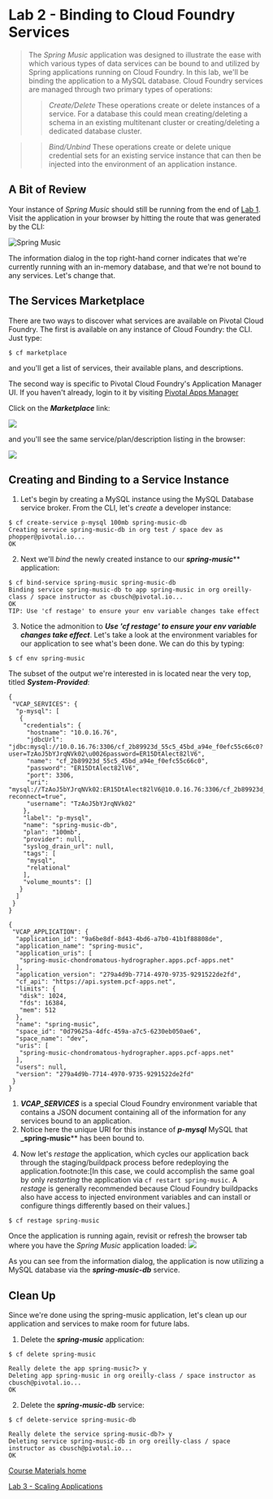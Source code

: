 # Lab 2 - Binding to Cloud Foundry Services

> The _Spring Music_ application was designed to illustrate the ease with which various types of data services can be bound to and utilized by Spring applications running on Cloud Foundry.
In this lab, we'll be binding the application to a MySQL database.
> Cloud Foundry services are managed through two primary types of operations:
> > *Create/Delete*
> >     These operations create or delete instances of a service. For a database this could mean creating/deleting a schema in an existing multitenant cluster or creating/deleting a dedicated database cluster.

> > *Bind/Unbind*
> >     These operations create or delete unique credential sets for an existing service instance that can then be injected into the environment of an application instance.

## A Bit of Review

Your instance of _Spring Music_ should still be running from the end of [Lab 1](../lab_01/lab_01.adoc).
Visit the application in your browser by hitting the route that was generated by the CLI:

![Spring Music](../../Common/images/Spring-Music.png)

The information dialog in the top right-hand corner indicates that we're currently running with an in-memory database, and that we're not bound to any services.
Let's change that.

## The Services Marketplace

There are two ways to discover what services are available on Pivotal Cloud Foundry.
The first is available on any instance of Cloud Foundry: the CLI. Just type:

```
$ cf marketplace
```

and you'll get a list of services, their available plans, and descriptions.

The second way is specific to Pivotal Cloud Foundry's Application Manager UI.
If you haven't already, login to it by visiting [Pivotal Apps Manager](https://apps.system.pcf-apps.net/)

Click on the **_Marketplace_** link:

![](../../Common/images/Marketplace_link.png)

and you'll see the same service/plan/description listing in the browser:

![](../../Common/images/Marketplace.png)

## Creating and Binding to a Service Instance

1. Let's begin by creating a MySQL instance using the MySQL Database service broker.
From the CLI, let's _create_ a developer instance:
```
$ cf create-service p-mysql 100mb spring-music-db
Creating service spring-music-db in org test / space dev as phopper@pivotal.io...
OK
```

2. Next we'll _bind_ the newly created instance to our **_spring-music_**** application:
```
$ cf bind-service spring-music spring-music-db
Binding service spring-music-db to app spring-music in org oreilly-class / space instructor as cbusch@pivotal.io...
OK
TIP: Use 'cf restage' to ensure your env variable changes take effect
```

3. Notice the admonition to **_Use 'cf restage' to ensure your env variable changes take effect_**.
Let's take a look at the environment variables for our application to see what's been done. We can do this by typing:
```
$ cf env spring-music
```
The subset of the output we're interested in is located near the very top, titled **_System-Provided_**:
```
{
 "VCAP_SERVICES": {
  "p-mysql": [
   {
    "credentials": {
     "hostname": "10.0.16.76",
     "jdbcUrl": "jdbc:mysql://10.0.16.76:3306/cf_2b89923d_55c5_45bd_a94e_f0efc55c66c0?user=TzAoJ5bYJrqNVk02\u0026password=ER15DtAlect82lV6",
     "name": "cf_2b89923d_55c5_45bd_a94e_f0efc55c66c0",
     "password": "ER15DtAlect82lV6",
     "port": 3306,
     "uri": "mysql://TzAoJ5bYJrqNVk02:ER15DtAlect82lV6@10.0.16.76:3306/cf_2b89923d_55c5_45bd_a94e_f0efc55c66c0?reconnect=true",
     "username": "TzAoJ5bYJrqNVk02"
    },
    "label": "p-mysql",
    "name": "spring-music-db",
    "plan": "100mb",
    "provider": null,
    "syslog_drain_url": null,
    "tags": [
     "mysql",
     "relational"
    ],
    "volume_mounts": []
   }
  ]
 }
}

{
 "VCAP_APPLICATION": {
  "application_id": "9a6be8df-8d43-4bd6-a7b0-41b1f88808de",
  "application_name": "spring-music",
  "application_uris": [
   "spring-music-chondromatous-hydrographer.apps.pcf-apps.net"
  ],
  "application_version": "279a4d9b-7714-4970-9735-9291522de2fd",
  "cf_api": "https://api.system.pcf-apps.net",
  "limits": {
   "disk": 1024,
   "fds": 16384,
   "mem": 512
  },
  "name": "spring-music",
  "space_id": "0d79625a-4dfc-459a-a7c5-6230eb050ae6",
  "space_name": "dev",
  "uris": [
   "spring-music-chondromatous-hydrographer.apps.pcf-apps.net"
  ],
  "users": null,
  "version": "279a4d9b-7714-4970-9735-9291522de2fd"
 }
}
```
1) **_VCAP_SERVICES_** is a special Cloud Foundry environment variable that contains a JSON document containing all of the information for any services bound to an application.
2) Notice here the unique URI for this instance of **_p-mysql_** MySQL that **_spring-music**** has been bound to.

4. Now let's _restage_ the application, which cycles our application back through the staging/buildpack process before redeploying the application.footnote:[In this case, we could accomplish the same goal by only _restarting_ the application via `cf restart spring-music`.
A _restage_ is generally recommended because Cloud Foundry buildpacks also have access to injected environment variables and can install or configure things differently based on their values.]
```
$ cf restage spring-music
```
Once the application is running again, revisit or refresh the browser tab where you have the _Spring Music_ application loaded:
![](../../Common/images/Spring-Music-with-Services.png)

As you can see from the information dialog, the application is now utilizing a MySQL database via the **_spring-music-db_** service.

## Clean Up

Since we're done using the spring-music application, let's clean up our application and services to make room for future labs.

1. Delete the **_spring-music_** application:
```
$ cf delete spring-music

Really delete the app spring-music?> y
Deleting app spring-music in org oreilly-class / space instructor as cbusch@pivotal.io...
OK
```
2. Delete the **_spring-music-db_** service:
```
$ cf delete-service spring-music-db

Really delete the service spring-music-db?> y
Deleting service spring-music-db in org oreilly-class / space instructor as cbusch@pivotal.io...
OK
```

[Course Materials home](../../README.md#course-materials)

[Lab 3 - Scaling Applications](../lab03_scaling/README.md)